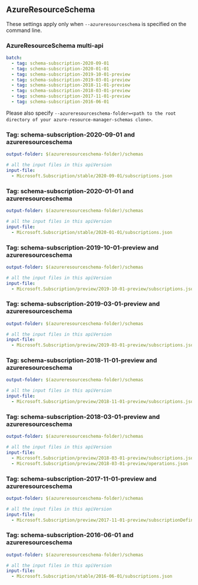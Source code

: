 ## AzureResourceSchema

These settings apply only when `--azureresourceschema` is specified on the command line.

### AzureResourceSchema multi-api

``` yaml $(azureresourceschema) && $(multiapi)
batch:
  - tag: schema-subscription-2020-09-01
  - tag: schema-subscription-2020-01-01
  - tag: schema-subscription-2019-10-01-preview
  - tag: schema-subscription-2019-03-01-preview
  - tag: schema-subscription-2018-11-01-preview
  - tag: schema-subscription-2018-03-01-preview
  - tag: schema-subscription-2017-11-01-preview
  - tag: schema-subscription-2016-06-01

```

Please also specify `--azureresourceschema-folder=<path to the root directory of your azure-resource-manager-schemas clone>`.

### Tag: schema-subscription-2020-09-01 and azureresourceschema

``` yaml $(tag) == 'schema-subscription-2020-09-01' && $(azureresourceschema)
output-folder: $(azureresourceschema-folder)/schemas

# all the input files in this apiVersion
input-file:
  - Microsoft.Subscription/stable/2020-09-01/subscriptions.json

```

### Tag: schema-subscription-2020-01-01 and azureresourceschema

``` yaml $(tag) == 'schema-subscription-2020-01-01' && $(azureresourceschema)
output-folder: $(azureresourceschema-folder)/schemas

# all the input files in this apiVersion
input-file:
  - Microsoft.Subscription/stable/2020-01-01/subscriptions.json

```

### Tag: schema-subscription-2019-10-01-preview and azureresourceschema

``` yaml $(tag) == 'schema-subscription-2019-10-01-preview' && $(azureresourceschema)
output-folder: $(azureresourceschema-folder)/schemas

# all the input files in this apiVersion
input-file:
  - Microsoft.Subscription/preview/2019-10-01-preview/subscriptions.json

```

### Tag: schema-subscription-2019-03-01-preview and azureresourceschema

``` yaml $(tag) == 'schema-subscription-2019-03-01-preview' && $(azureresourceschema)
output-folder: $(azureresourceschema-folder)/schemas

# all the input files in this apiVersion
input-file:
  - Microsoft.Subscription/preview/2019-03-01-preview/subscriptions.json

```

### Tag: schema-subscription-2018-11-01-preview and azureresourceschema

``` yaml $(tag) == 'schema-subscription-2018-11-01-preview' && $(azureresourceschema)
output-folder: $(azureresourceschema-folder)/schemas

# all the input files in this apiVersion
input-file:
  - Microsoft.Subscription/preview/2018-11-01-preview/subscriptions.json

```

### Tag: schema-subscription-2018-03-01-preview and azureresourceschema

``` yaml $(tag) == 'schema-subscription-2018-03-01-preview' && $(azureresourceschema)
output-folder: $(azureresourceschema-folder)/schemas

# all the input files in this apiVersion
input-file:
  - Microsoft.Subscription/preview/2018-03-01-preview/subscriptions.json
  - Microsoft.Subscription/preview/2018-03-01-preview/operations.json

```

### Tag: schema-subscription-2017-11-01-preview and azureresourceschema

``` yaml $(tag) == 'schema-subscription-2017-11-01-preview' && $(azureresourceschema)
output-folder: $(azureresourceschema-folder)/schemas

# all the input files in this apiVersion
input-file:
  - Microsoft.Subscription/preview/2017-11-01-preview/subscriptionDefinitions.json

```

### Tag: schema-subscription-2016-06-01 and azureresourceschema

``` yaml $(tag) == 'schema-subscription-2016-06-01' && $(azureresourceschema)
output-folder: $(azureresourceschema-folder)/schemas

# all the input files in this apiVersion
input-file:
  - Microsoft.Subscription/stable/2016-06-01/subscriptions.json

```
